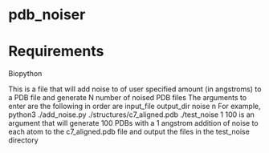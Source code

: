 # pdb_noiser

# Requirements

Biopython

This is a file that will add noise to of user specified amount (in angstroms) to a PDB file and generate N number of noised PDB files
The arguments to enter are the following in order are
      input_file
      output_dir
      noise
      n
For example, python3 ./add_noise.py ./structures/c7_aligned.pdb ./test_noise 1 100 is an argument that will generate 100 PDBs with a 1 angstrom 
addition of noise to each atom to the c7_aligned.pdb file and output the files in the test_noise directory
